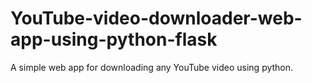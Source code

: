 # YouTube-video-downloader-web-app-using-python-flask
A simple web app for downloading any YouTube video using python.
